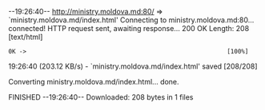 --19:26:40--  http://ministry.moldova.md:80/
           => `ministry.moldova.md/index.html'
Connecting to ministry.moldova.md:80... connected!
HTTP request sent, awaiting response... 200 OK
Length: 208 [text/html]

    0K ->                                                        [100%]

19:26:40 (203.12 KB/s) - `ministry.moldova.md/index.html' saved [208/208]

Converting ministry.moldova.md/index.html... done.

FINISHED --19:26:40--
Downloaded: 208 bytes in 1 files
